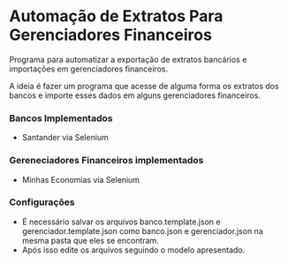 # Automação de Extratos Para Gerenciadores Financeiros
Programa para automatizar a exportação de extratos bancários e importações em gerenciadores financeiros.

A ideia é fazer um programa que acesse de alguma forma os extratos dos bancos e importe esses dados em alguns gerenciadores financeiros.

### Bancos Implementados
- Santander via Selenium

### Gereneciadores Financeiros implementados
- Minhas Economias via Selenium

### Configurações
- É necessário salvar os arquivos banco.template.json e gerenciador.template.json como banco.json e gerenciador.json na mesma pasta que eles se encontram.
- Após isso edite os arquivos seguindo o modelo apresentado.